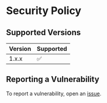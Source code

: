 # Security Policy

## Supported Versions
| Version | Supported          |
| ------- | ------------------ |
| 1.x.x   | :white_check_mark: |

## Reporting a Vulnerability
To report a vulnerability, open an [issue](https://github.com/airchive/nodetransfer/issues/new/choose).
